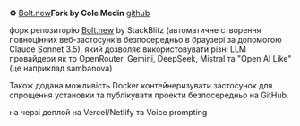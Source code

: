 <!--
date: 2024-11-05T17:38:02
-->

**⚙️** [Bolt.new](Bolt.new)**Fork by Cole Medin** [github](https://github.com/coleam00/bolt.new-any-llm) 

форк репозиторію [Bolt.new](Bolt.new)  by StackBlitz (автоматичне створення повноцінних веб-застосунків безпосередньо в браузері за допомогою Claude Sonnet 3.5), який дозволяє використовувати різні LLM провайдери як то OpenRouter, Gemini, DeepSeek, Mistral та "Open AI Like"  (це наприклад sambanova)

Також додана можливість Docker контейнеризувати застосунок для спрощення установки та публікувати проекти безпосередньо на GitHub.

на черзі деплой на Vercel/Netlify та Voice prompting